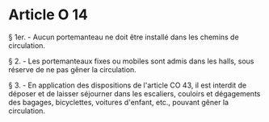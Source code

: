 # Article O 14

§ 1er. - Aucun portemanteau ne doit être installé dans les chemins de circulation.

§ 2. - Les portemanteaux fixes ou mobiles sont admis dans les halls, sous réserve de ne pas gêner la circulation.

§ 3. - En application des dispositions de l'article CO 43, il est interdit de déposer et de laisser séjourner dans les escaliers, couloirs et dégagements des bagages, bicyclettes, voitures d'enfant, etc., pouvant gêner la circulation.
